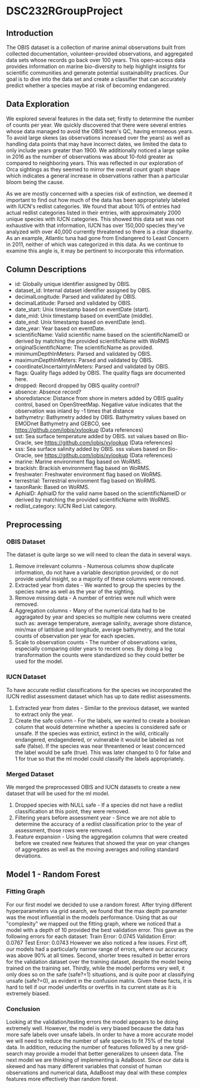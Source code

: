 # DSC232RGroupProject

## Introduction
The OBIS dataset is a collection of marine animal observations built from collected documentation, volunteer-provided observations, and aggregated data sets whose records go back over 100 years.
This open-access data provides information on marine bio-diversity to help highlight insights for scientific communities and generate potential sustainability practices.
Our goal is to dive into the data set and create a classifier that can accurately predict whether a species maybe at risk of becoming endangered.

## Data Exploration
We explored several features in the data set; firstly to determine the number of counts per year. We quickly discovered that there were several entries whose data managed to avoid the OBIS team's QC, having erroneous years.
To avoid large skews (as observations increased over the years) as well as handling data points that may have incorrect dates, we limited the data to only include years greater than 1900.
We additionally noticed a large spike in 2016 as the number of observations was about 10-fold greater as compared to neighboring years.
This was reflected in our exploration of Orca sightings as they seemed to mirror the overall count graph shape which indicates a general increase in observations rather than a particular bloom being the cause.

As we are mostly concerned with a species risk of extinction, we deemed it important to find out how much of the data has been appropriately labeled with IUCN's redlist categories.
We found that about 10% of entries had actual redlist categories listed in their entries, with approximately 2000 unique species with IUCN categories.
This showed this data set was not exhaustive with that information, IUCN has over 150,000 species they've analyzed with over 40,000 currently threatened so there is a clear disparity.
As an example, Atlantic tuna had gone from Endangered to Least Concern in 2011, neither of which was categorized in this data. As we continue to examine this angle is, it may be pertinent to incorporate this information.

## Column Descriptions
- id:	Globally unique identifier assigned by OBIS.
- dataset_id:	Internal dataset identifier assigned by OBIS.
- decimalLongitude:	Parsed and validated by OBIS.
- decimalLatitude:	Parsed and validated by OBIS.
- date_start:	Unix timestamp based on eventDate (start).
- date_mid:	Unix timestamp based on eventDate (middle).
- date_end:	Unix timestamp based on eventDate (end).
- date_year:	Year based on eventDate.
- scientificName:	Valid scientific name based on the scientificNameID or derived by matching the provided scientificName with WoRMS
- originalScientificName:	The scientificName as provided.
- minimumDepthInMeters:	Parsed and validated by OBIS.
- maximumDepthInMeters:	Parsed and validated by OBIS.
- coordinateUncertaintyInMeters:	Parsed and validated by OBIS.
- flags:	Quality flags added by OBIS. The quality flags are documented here.
- dropped:	Record dropped by OBIS quality control?
- absence:	Absence record?
- shoredistance:	Distance from shore in meters added by OBIS quality control, based on OpenStreetMap. Negative value indicates that the observation was inland by -1 times that distance
- bathymetry:	Bathymetry added by OBIS. Bathymetry values based on EMODnet Bathymetry and GEBCO, see https://github.com/iobis/xylookup (Data references)
- sst:	Sea surface temperature added by OBIS. sst values based on Bio-Oracle, see https://github.com/iobis/xylookup (Data references)
- sss:	Sea surface salinity added by OBIS. sss values based on Bio-Oracle, see https://github.com/iobis/xylookup (Data references)
- marine:	Marine environment flag based on WoRMS.
- brackish:	Brackish environment flag based on WoRMS.
- freshwater:	Freshwater environment flag based on WoRMS.
- terrestrial:	Terrestrial environment flag based on WoRMS.
- taxonRank:	Based on WoRMS.
- AphiaID:	AphiaID for the valid name based on the scientificNameID or derived by matching the provided scientificName with WoRMS.
- redlist_category:	IUCN Red List category.

## Preprocessing
### OBIS Dataset
The dataset is quite large so we will need to clean the data in several ways.
1) Remove irrelevant columns - Numerous columns show duplicate information, do not have a variable description provided, or do not provide useful insight, so a majority of these columns were removed.
2) Extracted year from dates - We wanted to group the species by the species name as well as the year of the sighting.
3) Remove missing data - A number of entries were null which were removed.
4) Aggregation columns - Many of the numerical data had to be aggragated by year and species so multiple new columns were created such as: average temperature, average salinity, average shore distance, min/max of latitidue and longitude, average bathymetry, and the total counts of observation per year for each species.
5) Scale to observation counts - The number of observations varies, especially comparing older years to recent ones. By doing a log transformation the counts were standardized so they could better be used for the model.
### IUCN Dataset
To have accurate redlist classifications for the species we incorporated the IUCN redlist assessment dataset which has up to date redlist assessments.
1) Extracted year from dates - Similar to the previous dataset, we wanted to extract only the year.
2) Create the safe column - For the labels, we wanted to create a boolean column that would determine whether a species is considered safe or unsafe. If the species was extinict, extinct in the wild, critically endangered, endagendered, or vulnerable it would be labeled as not safe (false). If the species was near threantened or least concernced the label would be safe (true). This was later changed to 0 for false and 1 for true so that the ml model could classify the labels appropriately.
### Merged Dataset
We merged the preprocessed OBIS and IUCN datasets to create a new dataset that will be used for the ml model.
1) Dropped species with NULL safe - If a species did not have a redlist classification at this point, they were removed.
2) Filtering years before assessment year - Since we are not able to determine the accuracy of a redlist classification prior to the year of assessment, those rows were removed.
3) Feature expansion - Using the aggregation columns that were created before we created new features that showed the year on year changes of aggregates as well as the moving averages and rolling standard deviations.

## Model 1 - Random Forest
### Fitting Graph
For our first model we decided to use a random forest. After trying different hyperparameters via grid search, we found that the max depth parameter was the most influential in the models performance. Using that as our "complexity" we mapped out the fitting graph, where we noticed that a model with a depth of 10 provided the best validation error. This gave as the following errors for each dataset:
Train Error: 0.0745
Validation Error: 0.0767
Test Error: 0.0743
However we also noticed a few issues. First off, our models had a particularly narrow range of errors, where our accuracy was above 90% at all times. Second, shorter trees resulted in better errors for the validation dataset over the training dataset, despite the model being trained on the training set. Thirdly, while the model performs very well, it only does so on the safe (safe?=1) situations, and is quite poor at classifying unsafe (safe?=0), as evident in the confusion matrix. Given these facts, it is hard to tell if our model underfits or overfits in its current state as it is extremely biased.
### Conclusion
Looking at the validation/testing errors the model appears to be doing extremely well. However, the model is very biased because the data has more safe labels over unsafe labels. In order to have a more accurate model we will need to reduce the number of safe species to fit 75% of the total data. In addition, reducing the number of features followed by a new grid-search may provide a model that better generalizes to unseen data.
The next model we are thinking of implementing is AdaBoost. Since our data is skewed and has many different variables that consist of human observations and numerical data, AdaBoost may deal with these complex features more effectively than random forest.


